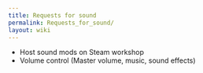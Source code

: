 ```yaml
---
title: Requests for sound
permalink: Requests_for_sound/
layout: wiki
---
```


-   Host sound mods on Steam workshop
-   Volume control (Master volume, music, sound effects)

